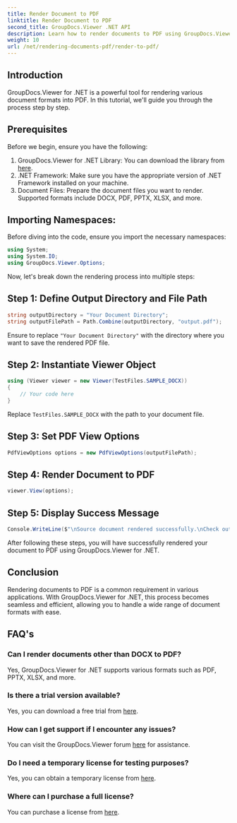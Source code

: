 ```yaml
---
title: Render Document to PDF
linktitle: Render Document to PDF
second_title: GroupDocs.Viewer .NET API
description: Learn how to render documents to PDF using GroupDocs.Viewer for .NET. Step-by-step guide with prerequisites and FAQs included.
weight: 10
url: /net/rendering-documents-pdf/render-to-pdf/
---
```

## Introduction
GroupDocs.Viewer for .NET is a powerful tool for rendering various document formats into PDF. In this tutorial, we'll guide you through the process step by step.
## Prerequisites

Before we begin, ensure you have the following:
1. GroupDocs.Viewer for .NET Library: You can download the library from [here](https://releases.groupdocs.com/viewer/net/).
2. .NET Framework: Make sure you have the appropriate version of .NET Framework installed on your machine.
3. Document Files: Prepare the document files you want to render. Supported formats include DOCX, PDF, PPTX, XLSX, and more.

## Importing Namespaces:
Before diving into the code, ensure you import the necessary namespaces:
```csharp
using System;
using System.IO;
using GroupDocs.Viewer.Options;
```

Now, let's break down the rendering process into multiple steps:
## Step 1: Define Output Directory and File Path
```csharp
string outputDirectory = "Your Document Directory";
string outputFilePath = Path.Combine(outputDirectory, "output.pdf");
```
Ensure to replace `"Your Document Directory"` with the directory where you want to save the rendered PDF file.
## Step 2: Instantiate Viewer Object
```csharp
using (Viewer viewer = new Viewer(TestFiles.SAMPLE_DOCX))
{
    // Your code here
}
```
Replace `TestFiles.SAMPLE_DOCX` with the path to your document file.
## Step 3: Set PDF View Options
```csharp
PdfViewOptions options = new PdfViewOptions(outputFilePath);
```
## Step 4: Render Document to PDF
```csharp
viewer.View(options);
```
## Step 5: Display Success Message
```csharp
Console.WriteLine($"\nSource document rendered successfully.\nCheck output in {outputDirectory}.");
```
After following these steps, you will have successfully rendered your document to PDF using GroupDocs.Viewer for .NET.

## Conclusion
Rendering documents to PDF is a common requirement in various applications. With GroupDocs.Viewer for .NET, this process becomes seamless and efficient, allowing you to handle a wide range of document formats with ease.
## FAQ's
### Can I render documents other than DOCX to PDF?
Yes, GroupDocs.Viewer for .NET supports various formats such as PDF, PPTX, XLSX, and more.
### Is there a trial version available?
Yes, you can download a free trial from [here](https://releases.groupdocs.com/).
### How can I get support if I encounter any issues?
You can visit the GroupDocs.Viewer forum [here](https://forum.groupdocs.com/c/viewer/9) for assistance.
### Do I need a temporary license for testing purposes?
Yes, you can obtain a temporary license from [here](https://purchase.groupdocs.com/temporary-license/).
### Where can I purchase a full license?
You can purchase a license from [here](https://purchase.groupdocs.com/buy).
